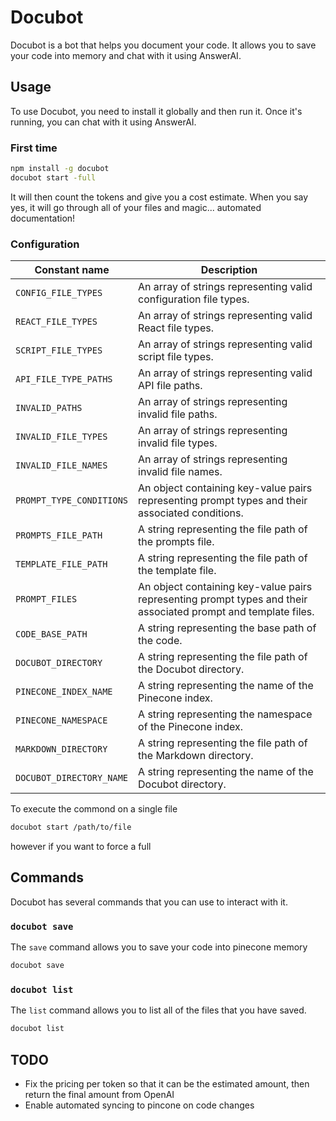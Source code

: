 # Docubot

Docubot is a bot that helps you document your code. It allows you to save your code into memory and chat with it using AnswerAI.

## Usage

To use Docubot, you need to install it globally and then run it. Once it's running, you can chat with it using AnswerAI.

### First time
```bash
npm install -g docubot
docubot start -full
```

It will then count the tokens and give you a cost estimate. When you say yes, it will go through all of your files and magic... automated documentation!

### Configuration
| Constant name          | Description                                                      |
|------------------------|------------------------------------------------------------------|
| `CONFIG_FILE_TYPES`     | An array of strings representing valid configuration file types. |
| `REACT_FILE_TYPES`      | An array of strings representing valid React file types.         |
| `SCRIPT_FILE_TYPES`     | An array of strings representing valid script file types.        |
| `API_FILE_TYPE_PATHS`   | An array of strings representing valid API file paths.           |
| `INVALID_PATHS`         | An array of strings representing invalid file paths.             |
| `INVALID_FILE_TYPES`    | An array of strings representing invalid file types.             |
| `INVALID_FILE_NAMES`    | An array of strings representing invalid file names.             |
| `PROMPT_TYPE_CONDITIONS`| An object containing key-value pairs representing prompt types and their associated conditions. |
| `PROMPTS_FILE_PATH`     | A string representing the file path of the prompts file.         |
| `TEMPLATE_FILE_PATH`    | A string representing the file path of the template file.        |
| `PROMPT_FILES`          | An object containing key-value pairs representing prompt types and their associated prompt and template files. |
| `CODE_BASE_PATH`        | A string representing the base path of the code.                 |
| `DOCUBOT_DIRECTORY`     | A string representing the file path of the Docubot directory.    |
| `PINECONE_INDEX_NAME`   | A string representing the name of the Pinecone index.            |
| `PINECONE_NAMESPACE`    | A string representing the namespace of the Pinecone index.       |
| `MARKDOWN_DIRECTORY`    | A string representing the file path of the Markdown directory.   |
| `DOCUBOT_DIRECTORY_NAME`| A string representing the name of the Docubot directory.         |


To execute the commond on a single file
```bash
docubot start /path/to/file
```

 however if you want to force a full

## Commands

Docubot has several commands that you can use to interact with it.

### `docubot save`

The `save` command allows you to save your code into pinecone memory

```bash
docubot save 
```

### `docubot list`

The `list` command allows you to list all of the files that you have saved.

```bash
docubot list
```
## TODO
- Fix the pricing per token so that it can be the estimated amount, then return the final amount from OpenAI
- Enable automated syncing to pincone on code changes